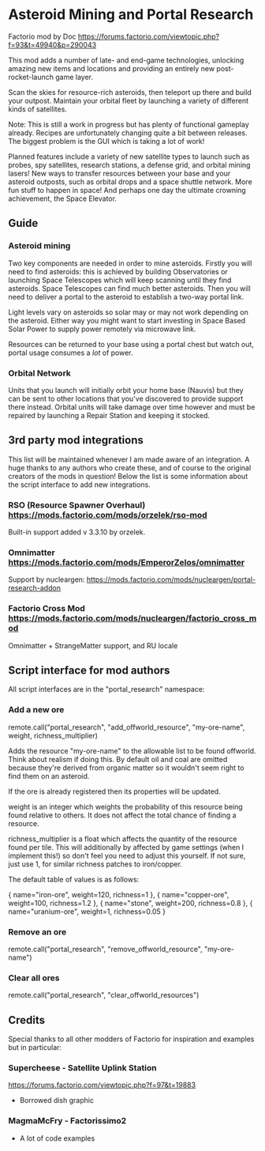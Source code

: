 # Asteroid Mining and Portal Research

Factorio mod by Doc
https://forums.factorio.com/viewtopic.php?f=93&t=49940&p=290043

This mod adds a number of late- and end-game technologies, unlocking amazing new items and locations and providing an entirely new post-rocket-launch game layer.

Scan the skies for resource-rich asteroids, then teleport up there and build your outpost. Maintain your orbital fleet by launching a variety of different kinds of satellites.

Note: This is still a work in progress but has plenty of functional gameplay already. Recipes are unfortunately changing quite a bit between releases. The biggest problem is the GUI which is taking a lot of work!

Planned features include a variety of new satellite types to launch such as probes, spy satellites, research stations, a defense grid, and orbital mining lasers! New ways to transfer resources between your base and your asteroid outposts, such as orbital drops and a space shuttle network. More fun stuff to happen in space! And perhaps one day the ultimate crowning achievement, the Space Elevator.

## Guide

### Asteroid mining

Two key components are needed in order to mine asteroids. Firstly you will need to find asteroids: this is achieved by building Observatories or launching Space Telescopes which will keep scanning until they find asteroids. Space Telescopes can find much better asteroids. Then you will need to deliver a portal to the asteroid to establish a two-way portal link.

Light levels vary on asteroids so solar may or may not work depending on the asteroid. Either way you might want to start investing in Space Based Solar Power to supply power remotely via microwave link.

Resources can be returned to your base using a portal chest but watch out, portal usage consumes a *lot* of power.

### Orbital Network

Units that you launch will initially orbit your home base (Nauvis) but they can be sent to other locations that you've discovered to provide support there instead. Orbital units will take damage over time however and must be repaired by launching a Repair Station and keeping it stocked.
  
## 3rd party mod integrations

This list will be maintained whenever I am made aware of an integration. A huge thanks to any authors who create these, and of course to the original creators of the mods in question! Below the list is some information about the script interface to add new integrations.

### RSO (Resource Spawner Overhaul) https://mods.factorio.com/mods/orzelek/rso-mod

Built-in support added v 3.3.10 by orzelek.

### Omnimatter https://mods.factorio.com/mods/EmperorZelos/omnimatter

Support by nucleargen:
https://mods.factorio.com/mods/nucleargen/portal-research-addon

### Factorio Cross Mod https://mods.factorio.com/mods/nucleargen/factorio_cross_mod

Omnimatter + StrangeMatter support, and RU locale

## Script interface for mod authors

All script interfaces are in the "portal_research" namespace:

### Add a new ore

  remote.call("portal_research", "add_offworld_resource", "my-ore-name", weight, richness_multiplier)

Adds the resource "my-ore-name" to the allowable list to be found offworld. Think about realism if doing this. By default oil and coal are omitted because they're derived from organic matter so it wouldn't seem right to find them on an asteroid.

If the ore is already registered then its properties will be updated.

weight is an integer which weights the probability of this resource being found relative to others. It does not affect the total chance of finding a resource.

richness_multiplier is a float which affects the quantity of the resource found per tile. This will additionally by affected by game settings (when I implement this!) so don't feel you need to
adjust this yourself. If not sure, just use 1, for similar richness patches to iron/copper.

The default table of values is as follows:

  { name="iron-ore",  weight=120,  richness=1 },
  { name="copper-ore", weight=100, richness=1.2 },
  { name="stone", weight=200, richness=0.8 },
  { name="uranium-ore", weight=1, richness=0.05 }

### Remove an ore

  remote.call("portal_research", "remove_offworld_resource", "my-ore-name")

### Clear all ores

  remote.call("portal_research", "clear_offworld_resources")

## Credits

Special thanks to all other modders of Factorio for inspiration and examples but in particular:

### Supercheese - Satellite Uplink Station

https://forums.factorio.com/viewtopic.php?f=97&t=19883

  * Borrowed dish graphic

### MagmaMcFry - Factorissimo2

  * A lot of code examples
  
